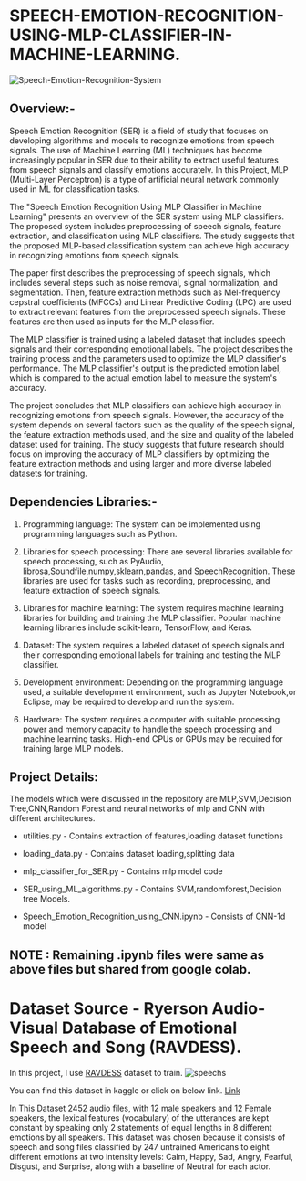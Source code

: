 # SPEECH-EMOTION-RECOGNITION-USING-MLP-CLASSIFIER-IN-MACHINE-LEARNING.


![Speech-Emotion-Recognition-System](https://user-images.githubusercontent.com/84222697/221345257-de8e65d0-e9bb-46d0-b962-daa7d947a631.png)

## Overview:-

Speech Emotion Recognition (SER) is a field of study that focuses on developing algorithms and models to recognize emotions from speech signals. The use of Machine Learning (ML) techniques has become increasingly popular in SER due to their ability to extract useful features from speech signals and classify emotions accurately. In this Project, MLP (Multi-Layer Perceptron) is a type of artificial neural network commonly used in ML for classification tasks.

The "Speech Emotion Recognition Using MLP Classifier in Machine Learning" presents an overview of the SER system using MLP classifiers. The proposed system includes preprocessing of speech signals, feature extraction, and classification using MLP classifiers. The study suggests that the proposed MLP-based classification system can achieve high accuracy in recognizing emotions from speech signals.

The paper first describes the preprocessing of speech signals, which includes several steps such as noise removal, signal normalization, and segmentation. Then, feature extraction methods such as Mel-frequency cepstral coefficients (MFCCs) and Linear Predictive Coding (LPC) are used to extract relevant features from the preprocessed speech signals. These features are then used as inputs for the MLP classifier.

The MLP classifier is trained using a labeled dataset that includes speech signals and their corresponding emotional labels. The project describes the training process and the parameters used to optimize the MLP classifier's performance. The MLP classifier's output is the predicted emotion label, which is compared to the actual emotion label to measure the system's accuracy.

The project concludes that MLP classifiers can achieve high accuracy in recognizing emotions from speech signals. However, the accuracy of the system depends on several factors such as the quality of the speech signal, the feature extraction methods used, and the size and quality of the labeled dataset used for training. The study suggests that future research should focus on improving the accuracy of MLP classifiers by optimizing the feature extraction methods and using larger and more diverse labeled datasets for training.

##  Dependencies Libraries:-
1. Programming language: The system can be implemented using programming languages such as Python.
2. Libraries for speech processing: There are several libraries available for speech processing, such as PyAudio, librosa,Soundfile,numpy,sklearn,pandas, and SpeechRecognition. These libraries are used for tasks such as recording, preprocessing, and feature extraction of speech signals.
3. Libraries for machine learning: The system requires machine learning libraries for building and training the MLP classifier. Popular machine learning libraries include scikit-learn, TensorFlow, and Keras.

4. Dataset: The system requires a labeled dataset of speech signals and their corresponding emotional labels for training and testing the MLP classifier.

5. Development environment: Depending on the programming language used, a suitable development environment, such as Jupyter Notebook,or Eclipse, may be required to develop and run the system.

6. Hardware: The system requires a computer with suitable processing power and memory capacity to handle the speech processing and machine learning tasks. High-end CPUs or GPUs may be required for training large MLP models.

## Project Details:
The models which were discussed in the repository are MLP,SVM,Decision Tree,CNN,Random Forest and neural networks of mlp and CNN with different architectures.
+ utilities.py - Contains extraction of features,loading dataset functions
- loading_data.py - Contains dataset loading,splitting data
* mlp_classifier_for_SER.py - Contains mlp model code
+ SER_using_ML_algorithms.py - Contains SVM,randomforest,Decision tree Models.
- Speech_Emotion_Recognition_using_CNN.ipynb - Consists of CNN-1d model

## NOTE : Remaining .ipynb files were same as above files but shared from google colab.

# Dataset Source - Ryerson Audio-Visual Database of Emotional Speech and Song (RAVDESS).
In this project, I use [RAVDESS](https://zenodo.org/record/1188976#.Y_nGH3ZBy3B) dataset to train.
![speechs](https://user-images.githubusercontent.com/84222697/221347443-846586c1-81d3-47fb-8c7c-978080adbf84.png)

You can find this dataset in kaggle or click on below link.
[Link](https://www.kaggle.com/uwrfkaggler/ravdess-emotional-speech-audio)

In This Dataset 2452 audio files, with 12 male speakers and 12 Female speakers, the lexical features (vocabulary) of the utterances are kept constant by speaking only 2 statements of equal lengths in 8 different emotions by all speakers. This dataset was chosen because it consists of speech and song files classified by 247 untrained Americans to eight different emotions at two intensity levels: Calm, Happy, Sad, Angry, Fearful, Disgust, and Surprise, along with a baseline of Neutral for each actor.

